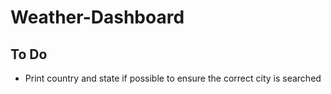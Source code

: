 # Weather-Dashboard



## To Do
- Print country and state if possible to ensure the correct city is searched